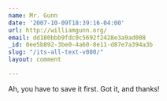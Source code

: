 ```yaml
---
name: Mr. Gunn
date: '2007-10-09T18:39:16-04:00'
url: http://williamgunn.org/
email: dd180bbb9fdc0c5692f2428e3a9ad008
_id: 0ee5b892-3be0-4a60-8e11-d87e7a394a3b
slug: "/its-all-text-v080/"
layout: comment

---
```


Ah, you have to save it first.  Got it, and thanks!
